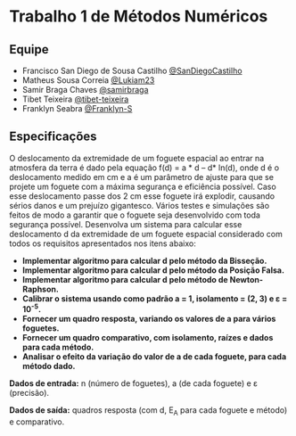 # Trabalho 1 de Métodos Numéricos

## Equipe

 - Francisco San Diego de Sousa Castilho [@SanDiegoCastilho](https://github.com/SanDiegoCastilho)
 - Matheus Sousa Correia [@Lukiam23](https://github.com/Lukiam23)
 - Samir Braga Chaves [@samirbraga](https://github.com/samirbraga)
 - Tibet Teixeira [@tibet-teixeira](https://github.com/tibet-teixeira)
 - Franklyn Seabra [@Franklyn-S](https://github.com/Franklyn-S)

## Especificações

O deslocamento da extremidade de um foguete espacial ao entrar na atmosfera da terra é dado pela equação f(d) = a * d – d* ln(d), onde d é o deslocamento medido em cm e a é um parâmetro de ajuste para que se projete um foguete com a máxima segurança e eficiência possível. Caso esse deslocamento passe dos 2 cm esse foguete irá explodir, causando sérios danos e um prejuízo gigantesco. Vários testes e simulações são feitos de modo a garantir que o foguete seja desenvolvido com toda segurança possível. Desenvolva um sistema para calcular esse deslocamento d da extremidade de um foguete espacial considerado com todos os requisitos apresentados nos itens abaixo:

- **Implementar algoritmo para calcular d pelo método da Bisseção.**
- **Implementar algoritmo para calcular d pelo método da Posição Falsa.**
- **Implementar algoritmo para calcular d pelo método de Newton-Raphson.**
- **Calibrar o sistema usando como padrão a = 1, isolamento = (2, 3) e &epsilon; = 10<sup>-5</sup>.**
- **Fornecer um quadro resposta, variando os valores de a para vários foguetes.**
- **Fornecer um quadro comparativo, com isolamento, raízes e dados para cada método.**
- **Analisar o efeito da variação do valor de a de cada foguete, para cada método dado.**


**Dados de entrada:** n (número de foguetes), a (de cada foguete) e &epsilon; (precisão).

**Dados de saída:** quadros resposta (com d, E<sub>A</sub> para cada foguete e método) e comparativo.
